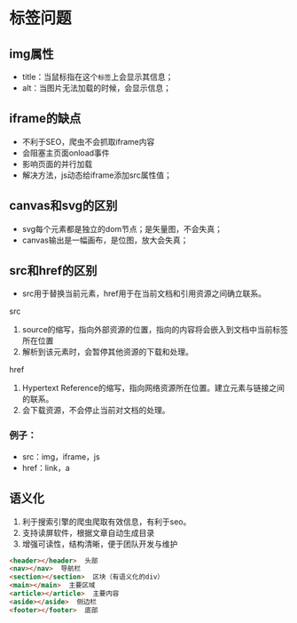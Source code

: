 # 标签问题

## img属性
- title：当鼠标指在这个`标签`上会显示其信息；
- alt：当图片无法加载的时候，会显示信息；

## iframe的缺点
- 不利于SEO，爬虫不会抓取iframe内容
- 会阻塞主页面onload事件
- 影响页面的并行加载
- 解决方法，js动态给iframe添加src属性值；

## canvas和svg的区别
- svg每个元素都是独立的dom节点；是矢量图，不会失真；
- canvas输出是一幅画布，是位图，放大会失真；
## src和href的区别
- src用于替换当前元素，href用于在当前文档和引用资源之间确立联系。
  
src
1. source的缩写，指向外部资源的位置，指向的内容将会嵌入到文档中当前标签所在位置
2. 解析到该元素时，会暂停其他资源的下载和处理。

href
1. Hypertext Reference的缩写，指向网络资源所在位置。建立元素与链接之间的联系。
2. 会下载资源，不会停止当前对文档的处理。

### 例子：
- src：img，iframe，js
- href：link，a

## 语义化
1. 利于搜索引擎的爬虫爬取有效信息，有利于seo。
2. 支持读屏软件，根据文章自动生成目录
3. 增强可读性，结构清晰，便于团队开发与维护

```html
<header></header>  头部
<nav></nav>  导航栏
<section></section>  区块（有语义化的div）
<main></main>  主要区域
<article></article>  主要内容
<aside></aside>  侧边栏
<footer></footer>  底部
```
